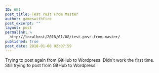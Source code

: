 ```yaml
---
ID: 661
post_title: Test Post From Master
author: gameswithfire
post_excerpt: ""
layout: post
permalink: >
  http://localhost/2018/01/08/test-post-from-master/
published: true
post_date: 2018-01-08 02:07:59
---
```

Trying to post again from GitHub to Wordpress.
Didn't work the first time.
Still trying to post from GitHub to Wordpress